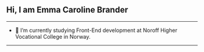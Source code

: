 ## Hi, I am Emma Caroline Brander
----------------------------------------------------------------------

- 🌱 I’m currently studying Front-End development at Noroff Higher Vocational College in Norway.

----------------------------------------------------------------------
